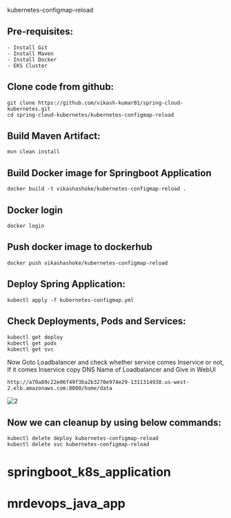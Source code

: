 kubernetes-configmap-reload

Pre-requisites:
--------
    - Install Git
    - Install Maven
    - Install Docker
    - EKS Cluster
    
Clone code from github:
-------
    git clone https://github.com/vikash-kumar01/spring-cloud-kubernetes.git
    cd spring-cloud-kubernetes/kubernetes-configmap-reload
    
Build Maven Artifact:
-------
    mvn clean install
 
Build Docker image for Springboot Application
--------------
    docker build -t vikashashoke/kubernetes-configmap-reload .
  
Docker login
-------------
    docker login
    
Push docker image to dockerhub
-----------
    docker push vikashashoke/kubernetes-configmap-reload
    
Deploy Spring Application:
--------
    kubectl apply -f kubernetes-configmap.yml
    
Check Deployments, Pods and Services:
-------

    kubectl get deploy
    kubectl get pods
    kubectl get svc
    
Now Goto Loadbalancer and check whether service comes Inservice or not, If it comes Inservice copy DNS Name of Loadbalancer and Give in WebUI

    http://a70a89c22e06f49f3ba2b3270e974e29-1311314938.us-west-2.elb.amazonaws.com:8080/home/data
    
![2](https://user-images.githubusercontent.com/63221837/82123471-44f5f300-97b7-11ea-9d10-438cf9cc98a0.png)

Now we can cleanup by using below commands:
--------
    kubectl delete deploy kubernetes-configmap-reload
    kubectl delete svc kubernetes-configmap-reload
# springboot_k8s_application
# mrdevops_java_app
